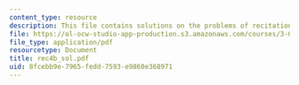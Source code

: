 ```yaml
---
content_type: resource
description: This file contains solutions on the problems of recitation 4.
file: https://ol-ocw-studio-app-production.s3.amazonaws.com/courses/3-012-fundamentals-of-materials-science-fall-2005/8fcebb9e7965fedd7593e9860e368971_rec4b_sol.pdf
file_type: application/pdf
resourcetype: Document
title: rec4b_sol.pdf
uid: 8fcebb9e-7965-fedd-7593-e9860e368971
---
```

